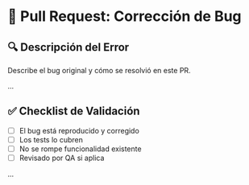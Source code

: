 # 🐛 Pull Request: Corrección de Bug

## 🔍 Descripción del Error

Describe el bug original y cómo se resolvió en este PR.

...

## ✅ Checklist de Validación

- [ ] El bug está reproducido y corregido
- [ ] Los tests lo cubren
- [ ] No se rompe funcionalidad existente
- [ ] Revisado por QA si aplica

...